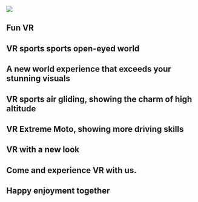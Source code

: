 

![](https://github.com/LevineLL/Project/blob/master/VRPonmic.png)

## Fun VR
## VR sports sports open-eyed world
## A new world experience that exceeds your stunning visuals
## VR sports air gliding, showing the charm of high altitude
## VR Extreme Moto, showing more driving skills
## VR with a new look
## Come and experience VR with us.
## Happy enjoyment together
